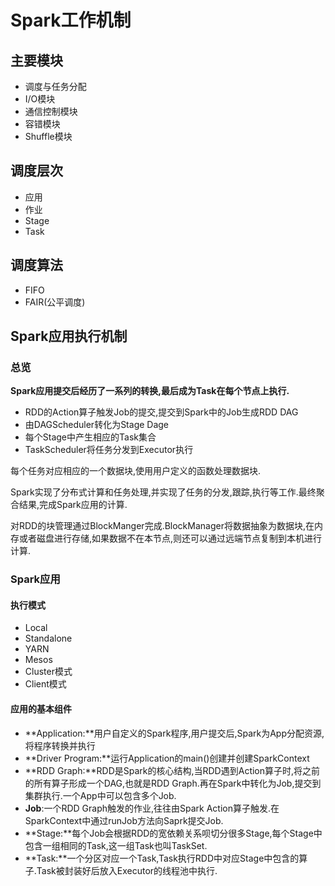 # Spark工作机制

## 主要模块

-   调度与任务分配
-   I/O模块
-   通信控制模块
-   容错模块
-   Shuffle模块

## 调度层次

-   应用
-   作业
-   Stage
-   Task

## 调度算法

-   FIFO
-   FAIR(公平调度)

## Spark应用执行机制

### 总览

**Spark应用提交后经历了一系列的转换,最后成为Task在每个节点上执行.**

-   RDD的Action算子触发Job的提交,提交到Spark中的Job生成RDD DAG
-   由DAGScheduler转化为Stage Dage
-   每个Stage中产生相应的Task集合
-   TaskScheduler将任务分发到Executor执行

每个任务对应相应的一个数据块,使用用户定义的函数处理数据块.

Spark实现了分布式计算和任务处理,并实现了任务的分发,跟踪,执行等工作.最终聚合结果,完成Spark应用的计算.

对RDD的块管理通过BlockManger完成.BlockManager将数据抽象为数据块,在内存或者磁盘进行存储,如果数据不在本节点,则还可以通过远端节点复制到本机进行计算.

### Spark应用

#### 执行模式

-   Local
-   Standalone
-   YARN
-   Mesos
-   Cluster模式
-   Client模式

#### 应用的基本组件

-   **Application:**用户自定义的Spark程序,用户提交后,Spark为App分配资源,将程序转换并执行
-   **Driver Program:**运行Application的main()创建并创建SparkContext
-   **RDD Graph:**RDD是Spark的核心结构,当RDD遇到Action算子时,将之前的所有算子形成一个DAG,也就是RDD Graph.再在Spark中转化为Job,提交到集群执行.一个App中可以包含多个Job.
-   **Job**:一个RDD Graph触发的作业,往往由Spark Action算子触发.在SparkContext中通过runJob方法向Saprk提交Job.
-   **Stage:**每个Job会根据RDD的宽依赖关系呗切分很多Stage,每个Stage中包含一组相同的Task,这一组Task也叫TaskSet.
-   **Task:**一个分区对应一个Task,Task执行RDD中对应Stage中包含的算子.Task被封装好后放入Executor的线程池中执行.